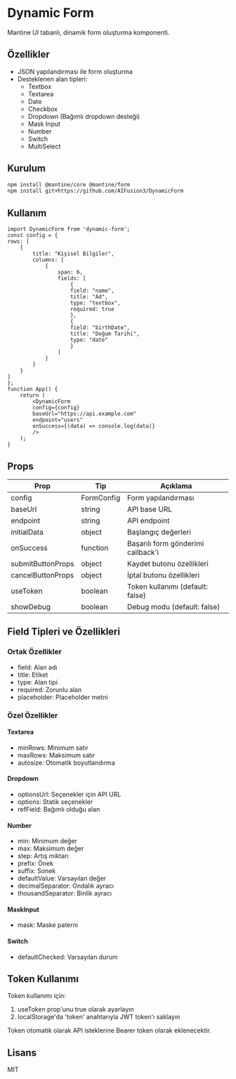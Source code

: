 # Dynamic Form

Mantine UI tabanlı, dinamik form oluşturma komponenti.

## Özellikler

- JSON yapılandırması ile form oluşturma
- Desteklenen alan tipleri:
  - Textbox
  - Textarea  
  - Date
  - Checkbox
  - Dropdown (Bağımlı dropdown desteği)
  - Mask Input
  - Number
  - Switch
  - MultiSelect

## Kurulum

```bash
npm install @mantine/core @mantine/form
npm install git+https://github.com/AIFusion3/DynamicForm
```

## Kullanım

```tsx
import DynamicForm from 'dynamic-form';
const config = {
rows: [
    {
        title: "Kişisel Bilgiler",
        columns: [
            {
                span: 6,
                fields: [
                    {
                    field: "name",
                    title: "Ad",
                    type: "textbox",
                    required: true
                    },
                    {
                    field: "birthDate",
                    title: "Doğum Tarihi",
                    type: "date"
                    }
                ]
            }
        ]
    }
]
};
function App() {
    return (
        <DynamicForm
        config={config}
        baseUrl="https://api.example.com"
        endpoint="users"
        onSuccess={(data) => console.log(data)}
        />
    );
}
```
## Props

| Prop | Tip | Açıklama |
|------|-----|----------|
| config | FormConfig | Form yapılandırması |
| baseUrl | string | API base URL |
| endpoint | string | API endpoint |
| initialData | object | Başlangıç değerleri |
| onSuccess | function | Başarılı form gönderimi callback'i |
| submitButtonProps | object | Kaydet butonu özellikleri |
| cancelButtonProps | object | İptal butonu özellikleri |
| useToken | boolean | Token kullanımı (default: false) |
| showDebug | boolean | Debug modu (default: false) |


## Field Tipleri ve Özellikleri

### Ortak Özellikler
- field: Alan adı
- title: Etiket
- type: Alan tipi
- required: Zorunlu alan
- placeholder: Placeholder metni

### Özel Özellikler

#### Textarea
- minRows: Minimum satır
- maxRows: Maksimum satır
- autosize: Otomatik boyutlandırma

#### Dropdown
- optionsUrl: Seçenekler için API URL
- options: Statik seçenekler
- refField: Bağımlı olduğu alan

#### Number
- min: Minimum değer
- max: Maksimum değer
- step: Artış miktarı
- prefix: Önek
- suffix: Sonek
- defaultValue: Varsayılan değer
- decimalSeparator: Ondalık ayracı
- thousandSeparator: Binlik ayracı

#### MaskInput
- mask: Maske paterni

#### Switch
- defaultChecked: Varsayılan durum

## Token Kullanımı

Token kullanımı için:
1. useToken prop'unu true olarak ayarlayın
2. localStorage'da 'token' anahtarıyla JWT token'ı saklayın

Token otomatik olarak API isteklerine Bearer token olarak eklenecektir.

## Lisans

MIT

